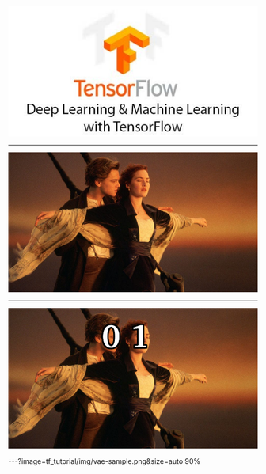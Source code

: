 
![tf](/tf_tutorial/img/tf.jpg)

---

![jackrose](/tf_tutorial/img/jackrose.jpg)

---

![classification](/tf_tutorial/img/classification.png)

---?image=tf_tutorial/img/vae-sample.png&size=auto 90%

